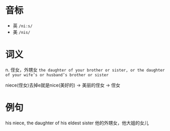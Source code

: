 # 音标

- 英 `/niːs/`
- 美 `/nis/`

# 词义

n. 侄女，外甥女
`the daughter of your brother or sister, or the daughter of your wife’s or husband’s brother or sister`



niece(侄女)去掉e就是nice(美好的) → 美丽的侄女 → 侄女

# 例句

his niece, the daughter of his eldest sister
他的外甥女，他大姐的女儿


